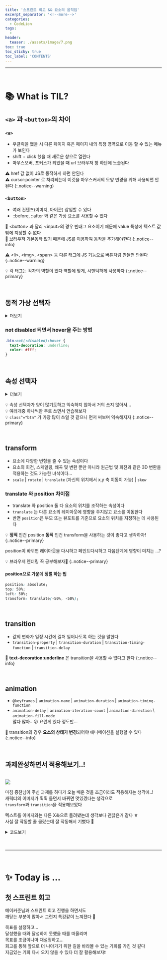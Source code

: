 ```yaml
---
title: '스프린트 회고 && 요소의 움직임'
excerpt_separator: '<!--more-->'
categories:
  - CodeLion
tags:
  -
header:
  teaser: ./assets/image/7.png
toc: true
toc_sticky: true
toc_label: 'CONTENTS'
---
```


---

<br />

# 📚 What is TIL?

<!-- content -->

## `<a>` 과 `<button>`의 차이

### `<a>`

- 우클릭을 했을 시 다른 페이지 혹은 페이지 내의 특정 영역으로 이동 할 수 있는 메뉴가 보인다
- shift + click 했을 때 새로운 창으로 열린다
- 마우스오버, 포커스가 되었을 때 url 브라우저 창 하단에 노출된다

⚠️ href 값 없이 JS로 동작하게 하면 안된다  
⚠️ cursor:pointer 로 처리되는데 이것을 마우스커서의 모양 변경을 위해 사용되면 안된다
{:.notice--warning}

### `<button>`

- 여러 컨텐츠(이미지, 아이콘) 삽입할 수 있다
- ::before, ::after 와 같은 가상 요소를 사용할 수 있다

🔎 \<button> 과 달리 \<input>의 경우 빈태그 요소이기 때문에 value 특성에 텍스트 값 밖에 지정할 수 없다  
🔎 브라우저 기본동작 없기 때문에 JS를 이용하여 동작을 추가해야한다
{:.notice--info}

⚠️ \<li>, \<img>, \<span> 등 다른 태그에 JS 기능으로 버튼처럼 만들면 안된다  
{:.notice--warning}

💡 각 태그는 각자의 역할이 있다 역할에 맞게, 시맨틱하게 사용하자
{:.notice--primary}

<br>

## 동적 가상 선택자

<details>
<summary>더보기</summary><br>
<code>:active</code><br>
&nbsp;클릭시 활성화(누르고 있는 동안)<br>
  <br>
  <code>:visited</code><br>
&nbsp;사용자가 이미 방문한 링크일 경우 해당 상태에 만족합니다<br>
&nbsp;웹브라우저의 방문기록 정보를 사용합니다.<br>
  <br>
  <code>:disabled</code><br>
&nbsp;비활성화 된 요소를 선택합니다<br>
  <br>
  <code>:hover</code><br>
&nbsp;마우스 커서를 요소에 올려두었을 때<br>
  <br>
  <code>:focus</code><br>
&nbsp;focus 받은 상태를 나타냅니다<br>
  <br>
  <code>:checked</code><br>
&nbsp;input이 선택된 상태를 나타냅니다(checkbox radio 등)

</details>

### not disabled 되면서 hover을 주는 방법

```css
.btn:not(:disabled):hover {
  text-decoration: underline;
  color: #fff;
}
```

<br>

## 속성 선택자

<details>
  <summary>더보기</summary><br>
  <code>[속성이름]</code><br />
  &nbsp;해당 속성을 가진 요소 모두 선택<br />
  <br />
  <code>[속성이름<strong>~=</strong>"속성값"]선택자</code><br />
  &nbsp;특정 문자열로 이루어진 단어를 포함하는 요소를 모두 선택<br />
  <br />
  <code>[속성이름|="속성값"] 선택자</code><br />
  &nbsp;특정 문자열만 포함하거나, 특정 문자열로 시작하면서 바로 하이픈 <code>-</code> 기호가 있는 태그<br />
  <br />
  <code>[속성이름^="속성값"] 선택자</code><br />
  &nbsp;특정 문자열로 시작하는 요소를 모두 선택<br />
    <br />
  <code>[속성이름$="속성값"] 선택자</code><br />
  &nbsp;특정 문자열로 끝나는 요소를 모두 선택<br />
    <br />
  <code>[속성이름*="속성값"] 선택자</code><br />
  &nbsp;특정 문자열를 포함하는 요소를 모두 선택합니다.<br />
</details>

💡 속성 선택자가 양이 많기도하고 익숙하지 않아서 거의 쓰지 않아서...  
💡 여러개중 하나씩만 주로 쓰면서 연습해보자  
💡 `class^="btn"` 가 가장 많이 쓰일 것 같으니 먼저 써보며 익숙해지자
{:.notice--primary}

<br>

## transform

- 요소에 다양한 변형을 줄 수 있는 속성이다
- 요소의 회전, 스케일링, 왜곡 및 변환 뿐만 아니라 원근법 및 회전과 같은 3D 변환을 적용하는 것도 가능한 녀석이다...
- `scale` \| `rotate` \| `translate` <span class="smallText">(자신의 위치에서 x,y 축 이동이 가능)</span> \| `skew`

### translate 와 position 차이점

- translate 와 position 둘 다 요소의 위치를 조작하는 속성이다
- `translate` 는 다른 요소의 레이아웃에 영향을 주지않고 요소를 이동한다
- 반면 `position`은 부모 또는 뷰포트를 기준으로 요소의 위치를 지정하는 데 사용된다

💡 **정적** 인건 position **동적** 인건 transform을 사용하는 것이 좋다고 생각하자!
{:.notice--primary}

<span class="explain"> position이 바뀌면 레이아웃을 다시하고 페인트다시하고 다음단계에 영향이 미치는 ...? </span>

💡 브라우저 렌더링 꼭 공부해보자🙌
{:.notice--primary}

#### position으로 가운데 정렬 하는 법

```css
position: absolute;
top: 50%;
left: 50%;
transform: translate(-50%, -50%);
```

<br>

## transition

- 값의 변화가 일정 시간에 걸쳐 일어나도록 하는 것을 말한다
- `transition-property` \| `transition-duration` \| `transition-timing-function` \| `transition-delay`

🔎 **text-decoration:underline** 은 transition을 사용할 수 없다고 한다
{:.notice--info}

<br>

## animation

- `@keyframes` \| `animation-name` \| `animation-duration` \| `animation-timing-function`
- `animation-delay` \| `animation-iteration-count` \| `animation-direction` \ `animation-fill-mode`  
  <span class="explain">많다 많아.. 😵 요런게 있다 정도만...</span>

🔎 transition의 경우 **요소의 상태가 변경**되어야 애니메이션을 실행할 수 있다
{:.notice--info}

<br>

## 과제완성하면서 적용해보기..!

<br>

<img class="img" src="https://user-images.githubusercontent.com/96939334/224724167-d7ac7645-ad11-4bc2-9ca4-08422735e7da.gif">

<br>

마침 종찬님이 주신 과제를 하다가 오늘 배운 것을 조금이라도 적용해자는 생각에..!  
캐릭터의 이미지가 휙휙 돌면서 바뀌면 멋있겠다는 생각으로  
`transform`과 `transition`을 적용해보았다

텍스트를 이미지와는 다른 X축으로 돌려봤는데 생각보다 괜찮은거 같다 ㅎ  
사실 잘 작동할 줄 몰랐는데 잘 작동해서 기뻤다 👏

<details>
  <summary>코드보기</summary><br>
    <img src="https://user-images.githubusercontent.com/96939334/224781424-ca0aeb02-cbca-4a28-b72c-984feea7d1df.png">
    <img src="https://user-images.githubusercontent.com/96939334/224781429-6175ef87-1c29-4543-a8ac-a27549202257.png">
    <img src="https://user-images.githubusercontent.com/96939334/224781432-6c28d9a8-4b55-4038-8582-11d1c0f03f55.png">
   </details>

<br>

<br>

---

<br>

# ✨ Today is ...

## 첫 스프린트 회고

메이커준님과 스프린트 회고 진행을 하면서도  
깨닫는 부분이 많아서 그런지 특강같이 느껴졌다 👏

목표를 설정하고...  
달성했을 때와 달성하지 못했을 때를 떠올리며  
목표를 조금이나마 재설정하고...  
회고를 통해 앞으로 더 나아가기 위한 길을 바라볼 수 있는 기회를 가진 것 같다  
지금있는 기회 다시 오지 않을 수 있다 더 잘 활용해보자❗
